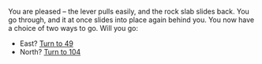You are pleased – the lever pulls easily, and
the rock slab slides back. You go through, and
it at once slides into place again behind you.
You now have a choice of two ways to go. Will
you go:

- East? [Turn to 49](49)
- North? [Turn to 104](104)
